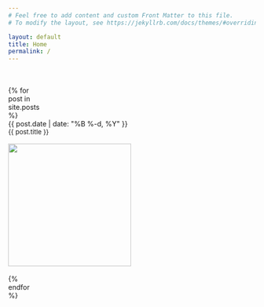 ```yaml
---
# Feel free to add content and custom Front Matter to this file.
# To modify the layout, see https://jekyllrb.com/docs/themes/#overriding-theme-defaults

layout: default
title: Home
permalink: /
---
```


<style>
    img {
    width: 250px;
    height: 250px;
    }

    .text:hover {
    text-decoration: underline;
    }

    .text {
    text-decoration: underline;
    font-size:13px; 
    text-decoration: none; 
    color:#547DE
    }

    .media-container {
    display: flex;
    flex: 1 1 0px;
    width: 0;
    flex-wrap: wrap;
    flex-direction: row;
    justify-content: space-between;
   
    }


</style>


<div class="media-container">
<br><br>
    {% for post in site.posts %}
        <div class="media">
            <span class="date">{{ post.date | date: "%B %-d, %Y"  }}</span> <br>
            <a class="text" href="{{ post.url }}">{{ post.title }}<br><br></a>
            <img  src="{{ post.img }}"><br><br>
        </div>
    {% endfor %}
</div>





<!--<img src="images/grass.jpg" width=700px> <br> <br>
<span style="font-size: 20px">Photo by <a href="https://unsplash.com/@p_kuzovkova?utm_source=unsplash&amp;utm_medium=referral&amp;utm_content=creditCopyText">Polina Kuzovkova</a> on <a href="https://unsplash.com/t/nature?utm_source=unsplash&amp;utm_medium=referral&amp;utm_content=creditCopyText">Unsplash</a></span>-->



